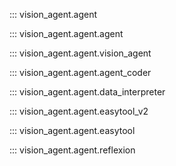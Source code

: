 ::: vision_agent.agent

::: vision_agent.agent.agent

::: vision_agent.agent.vision_agent

::: vision_agent.agent.agent_coder

::: vision_agent.agent.data_interpreter

::: vision_agent.agent.easytool_v2

::: vision_agent.agent.easytool

::: vision_agent.agent.reflexion

